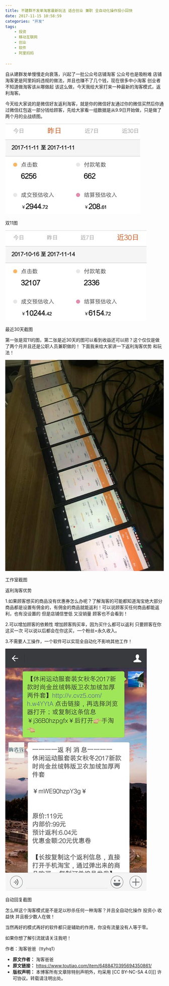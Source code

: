 ```yaml
---
title: 不建群不发单淘客最新玩法 适合创业 兼职 全自动化操作投小回快
date: 2017-11-15 10:58:59
categories: "开发"
tags:
	- 投资
	- 移动互联网
	- 创业
	- 软件
	- 阿里妈妈

---
```


自从建群发单慢慢走向衰落，兴起了一批公众号店铺淘客 公众号也是吸粉难 店铺淘客更是阿里妈妈违规的做法，并且也赚不了几个钱，现在很多中小淘客 创业者不知道做淘客该从哪做起 该这么做，今天我给大家打来一种最新的淘客模式，返利淘客。

今天给大家说的是微信好友返利淘客，就是你的微信好友通过你的微信买然后你通过微信红包返一部分钱给顾客，先给大家看一组数据是从9.9日开始做，只是做了两个月的业战绩图。

![不建群不发单淘客最新玩法 适合创业 兼职 全自动化操作投小回快][_ _]

双11图

![不建群不发单淘客最新玩法 适合创业 兼职 全自动化操作投小回快][_ _ 1]

最近30天截图

第一张是双11的图，第二张是近30天的图可以看到收益还可以把？这个仅仅是做了两个月并且还是公职人员兼职做的！ 下面我来给大家讲一下返利淘客优势 和玩法！

![不建群不发单淘客最新玩法 适合创业 兼职 全自动化操作投小回快][_ _ 2]

工作室截图

返利淘客优势

1.如果顾客想买的商品没有优惠券怎么办呢？了解淘客的可能都知道淘宝绝大部分商品都是设置有佣金的，有佣金的商品就能返利！可以说顾客买任何商品都能返利，也有没设置的 但是店铺信誉低 又没销量 顾客也不会看到！

2.可以增加顾客的依赖性 增加顾客购买率，因为买什么都可以返利 只要顾客在你这买一次 可以说以后都会在你这买，一个粉丝=永久收入。

3.不需要人工操作，一个软件可以实现全自动化不影响其他工作！

![不建群不发单淘客最新玩法 适合创业 兼职 全自动化操作投小回快][_ _ 3]

自动回复截图

怎么样这个淘客模式是不是足以秒杀任何一种淘客？并且全自动化操作 投资小 收益快 并且极少数人在做！

当然再好的模式再好的软件都只是辅助的作用，你没有流量没有人等于零。

如果你想了解引流就请关注我吧！

作者：淘客爸爸（ttyhq1）


[_ _]: static/resources/crawler/FFMV-ZAEI-BQMI.jpg
[_ _ 1]: static/resources/crawler/7FVJ-7FUV-BNMR.jpg
[_ _ 2]: static/resources/crawler/VQER-RJBY-2YQY.jpg
[_ _ 3]: static/resources/crawler/7JB6-NJRM-YBJA.jpg
 *  **原文作者：** 淘客爸爸
 *  **原文链接：** https://www.toutiao.com/item/6488470395694350861/
 *  **版权声明：** 本博客所有文章除特别声明外，均采用 [CC BY-NC-SA 4.0][] 许可协议。转载请注明出处。
